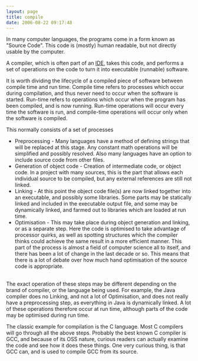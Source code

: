 ```yaml
---
layout: page
title: compile
date: 2006-08-22 09:17:48
---
```

<p>In many computer languages, the programs come in a form known as "Source Code". This code is (mostly) human readable, but not directly usable by the computer.
</p>
<p>A compiler, which is often part of an <a class="wiki" href="/wiki/idetool" title="Integrated Development Environment">IDE</a>, takes this code, and performs a set of operations on the code to turn it into executable (runnable) software.
</p>

<p>It is worth dividing the lifecycle of a compiled piece of software between compile time and run time. Compile time refers to processes which occur during compilation, and thus never need to occur when the software is started. Run-time refers to operations which occur when the program has been compiled, and is now running. Run-time operations will occur every time the software is run, and compile-time operations will occur only when the software is compiled.
</p>
<p>This normally consists of a set of processes
</p>
<ul><li> Preprocessing - Many languages have a method of defining strings that will be replaced at this stage. Any constant math operations will be simplified and possibly resolved. Also many languages have an option to include source code from other files.
</li><li> Generation of object code - Creation of intermediate code, or object code. In a project with many sources, this is the part that allows each individual source to be compiled, but any external references are still not linked.
</li><li> Linking - At this point the object code file(s) are now linked together into an executable, and possibly some libraries. Some parts may be statically linked and included in the executable output file, and some may be dynamically linked, and farmed out to libraries which are loaded at run time.
</li><li> Optimisation - This may take place during object generation and linking, or as a separate step. Here the code is optimised to take advantage of processor quirks, as well as spotting structures which the compiler thinks could achieve the same result in a more efficient manner. This part of the process is almost a field of computer science all to itself, and there has been a lot of change in the last decade or so. This means that there is a lot of debate over how much hand optimisation of the source code is appropriate.
</li></ul><p>
<br/>The exact operation of these steps may be different depending on the brand of compiler, or the language being used. For example, the Java compiler does no Linking, and not a lot of Optimisation, and does not really have a preprocessing step, as everything in Java is dynamically linked. A lot of these operations therefore occur at run time, although parts of the code may be optimised during run time.
</p>
<p>The classic example for compilation is the C language. Most C compilers will go through all the above steps. Probably the best known C compiler is GCC, and because of its OSS nature, curious readers can actually examine the code and see how it does these things. One very curious thing, is that GCC can, and is used to compile GCC from its source.
</p>
